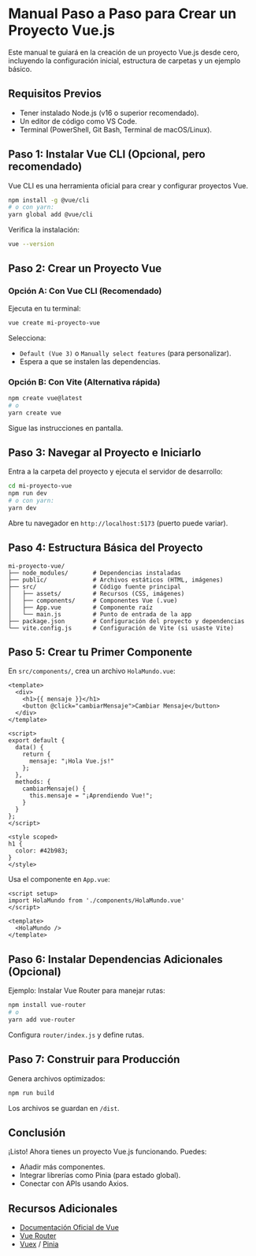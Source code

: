 # Manual Paso a Paso para Crear un Proyecto Vue.js

Este manual te guiará en la creación de un proyecto Vue.js desde cero, incluyendo la configuración inicial, estructura de carpetas y un ejemplo básico.

## Requisitos Previos

* Tener instalado Node.js (v16 o superior recomendado).
* Un editor de código como VS Code.
* Terminal (PowerShell, Git Bash, Terminal de macOS/Linux).

## Paso 1: Instalar Vue CLI (Opcional, pero recomendado)

Vue CLI es una herramienta oficial para crear y configurar proyectos Vue.

```bash
npm install -g @vue/cli
# o con yarn:
yarn global add @vue/cli
```

Verifica la instalación:

```bash
vue --version
```

## Paso 2: Crear un Proyecto Vue

### Opción A: Con Vue CLI (Recomendado)

Ejecuta en tu terminal:

```bash
vue create mi-proyecto-vue
```

Selecciona:

* `Default (Vue 3)` o `Manually select features` (para personalizar).
* Espera a que se instalen las dependencias.

### Opción B: Con Vite (Alternativa rápida)

```bash
npm create vue@latest
# o
yarn create vue
```

Sigue las instrucciones en pantalla.

## Paso 3: Navegar al Proyecto e Iniciarlo

Entra a la carpeta del proyecto y ejecuta el servidor de desarrollo:

```bash
cd mi-proyecto-vue
npm run dev
# o con yarn:
yarn dev
```

Abre tu navegador en `http://localhost:5173` (puerto puede variar).

## Paso 4: Estructura Básica del Proyecto

```
mi-proyecto-vue/
├── node_modules/       # Dependencias instaladas
├── public/             # Archivos estáticos (HTML, imágenes)
├── src/                # Código fuente principal
│   ├── assets/         # Recursos (CSS, imágenes)
│   ├── components/     # Componentes Vue (.vue)
│   ├── App.vue         # Componente raíz
│   └── main.js         # Punto de entrada de la app
├── package.json        # Configuración del proyecto y dependencias
└── vite.config.js      # Configuración de Vite (si usaste Vite)
```

## Paso 5: Crear tu Primer Componente

En `src/components/`, crea un archivo `HolaMundo.vue`:

```vue
<template>
  <div>
    <h1>{{ mensaje }}</h1>
    <button @click="cambiarMensaje">Cambiar Mensaje</button>
  </div>
</template>

<script>
export default {
  data() {
    return {
      mensaje: "¡Hola Vue.js!"
    };
  },
  methods: {
    cambiarMensaje() {
      this.mensaje = "¡Aprendiendo Vue!";
    }
  }
};
</script>

<style scoped>
h1 {
  color: #42b983;
}
</style>
```

Usa el componente en `App.vue`:

```vue
<script setup>
import HolaMundo from './components/HolaMundo.vue'
</script>

<template>
  <HolaMundo />
</template>
```

## Paso 6: Instalar Dependencias Adicionales (Opcional)

Ejemplo: Instalar Vue Router para manejar rutas:

```bash
npm install vue-router
# o
yarn add vue-router
```

Configura `router/index.js` y define rutas.

## Paso 7: Construir para Producción

Genera archivos optimizados:

```bash
npm run build
```

Los archivos se guardan en `/dist`.

## Conclusión

¡Listo! Ahora tienes un proyecto Vue.js funcionando. Puedes:

* Añadir más componentes.
* Integrar librerías como Pinia (para estado global).
* Conectar con APIs usando Axios.

## Recursos Adicionales

* [Documentación Oficial de Vue](https://vuejs.org/)
* [Vue Router](https://router.vuejs.org/)
* [Vuex](https://vuex.vuejs.org/) / [Pinia](https://pinia.vuejs.org/)
